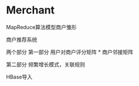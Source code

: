 Merchant
========

MapReduce算法模型商户雏形

商户推荐系统

两个部分
第一部分 用户对商户评分矩阵 * 商户邻接矩阵

第二部分 频繁增长模式，关联规则


HBase导入
